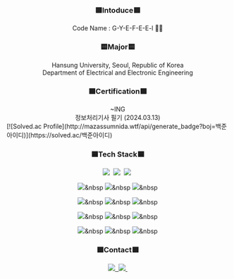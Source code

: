 <h3 align="center">🟥Intoduce🟥</h3>
<div align="center">
Code Name :   G-Y-E-F-E-E-l 👨‍🚀</br>
</div>

<h3 align="center">🟨Major🟨</h3>
<div align="center">
Hansung University, Seoul, Republic of Korea</br>
Department of Electrical and Electronic Engineering</br>
</div>

<h3 align="center">🟩Certification🟩</h3>
<div align="center">
~ING</br>
정보처리기사 필기 (2024.03.13)</br>
</div>
[![Solved.ac Profile](http://mazassumnida.wtf/api/generate_badge?boj=백준아이디)](https://solved.ac/백준아이디)<h3 align="center">🟦Tech Stack🟦</h3>
<div align="center">
<img src="https://img.shields.io/badge/C-A8B9CC.svg?style=for-the-badge&logo=c&logoColor=white"/>&nbsp
<img src="https://img.shields.io/badge/csharp-512BD4.svg?style=for-the-badge&logo=csharp&logoColor=white"/>&nbsp
<img src="https://img.shields.io/badge/C++-00599C.svg?style=for-the-badge&logo=cplusplus&logoColor=white"/>&nbsp

<img src="https://img.shields.io/badge/html5-E34F26.svg?style=for-the-badge&logo=html5&logoColor=white"/>&nbsp
<img src="https://img.shields.io/badge/css3-1572B6.svg?style=for-the-badge&logo=css3&logoColor=white"/>&nbsp
<img src="https://img.shields.io/badge/javascript-F7DF1E.svg?style=for-the-badge&logo=javascript&logoColor=white"/>&nbsp</br>

<img src="https://img.shields.io/badge/oracle-F80000.svg?style=for-the-badge&logo=oracle&logoColor=white"/>&nbsp
<img src="https://img.shields.io/badge/mysql-4479A1.svg?style=for-the-badge&logo=mysql&logoColor=white"/>&nbsp
<img src="https://img.shields.io/badge/redis-DC382D.svg?style=for-the-badge&logo=redis&logoColor=white"/>&nbsp</br>

<img src="https://img.shields.io/badge/visualstudiocode-007ACC.svg?style=for-the-badge&logo=visualstudiocode&logoColor=white"/>&nbsp
<img src="https://img.shields.io/badge/visualstudio-5C2D91.svg?style=for-the-badge&logo=visualstudio&logoColor=black"/>&nbsp
<img src="https://img.shields.io/badge/eclipseide-2C2255.svg?style=for-the-badge&logo=eclipseide&logoColor=black"/>&nbsp</br>

<img src="https://img.shields.io/badge/git-F05033.svg?style=for-the-badge&logo=git&logoColor=white"/>&nbsp
<img src="https://img.shields.io/badge/github-181717.svg?style=for-the-badge&logo=github&logoColor=white"/>&nbsp
<img src="https://img.shields.io/badge/Notion-F3F3F3.svg?style=for-the-badge&logo=notion&logoColor=black"/>&nbsp</br>
</div>

<h3 align="center">🟪Contact🟪</h3>
<div align="center">
<a href="https://blog.naver.com/hyung1265">
<img src="https://img.shields.io/badge/Blog-03C75A?style=for-the-badge&logo=naver&logoColor=white"/>&nbsp
</a>
<a href="wns1265@gmail.com">
<img src="https://img.shields.io/badge/wns1265@gmail.com-D14836?style=for-the-badge&logo=gmail&logoColor=white"/>&nbsp
</a>
</div>
</br>
